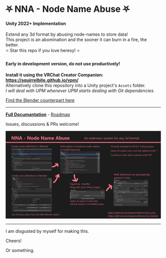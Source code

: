 
# ⛧ NNA - Node Name Abuse ⛧
#### Unity 2022+ Implementation
Extend any 3d format by abusing node-names to store data!\
This project is an abomination and the sooner it can burn in a fire, the better.\
⭐ Star this repo if you love heresy! ⭐

#### Early in development version, do not use productively!
**Install it using the VRChat Creator Companion: <https://squirrelbite.github.io/vpm/>**\
Alternatively clone this repository into a Unity project's `Assets` folder.\
*I will deal with UPM whenever UPM starts dealing with Git dependencies.*

[Find the Blender counterpart here](https://github.com/emperorofmars/nna_blender)

---

**[Full Documantation](https://github.com/emperorofmars/nna)** - [Roadmap](https://github.com/emperorofmars/nna/blob/master/roadmap.md)

Issues, discussions & PRs welcome!

![](./Docs/img/nna_cover_image.png)

---

I am disgusted by myself for making this.

Cheers!

Or something.
